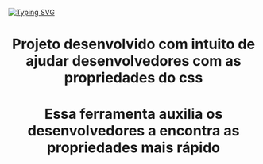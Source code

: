 [![Typing SVG](https://readme-typing-svg.herokuapp.com/?color=0000f&size=40&center=true&vCenter=true&width=1000&lines=++módulo_5+Projeto+individual+)](https://git.io/typing-svg)

<h1 id="Sobre" align="center">Projeto desenvolvido com intuito de ajudar desenvolvedores com as propriedades do css</h1>
<h1 id="Sobre" align="center">Essa ferramenta auxilia os desenvolvedores a encontra as propriedades mais rápido</h1>